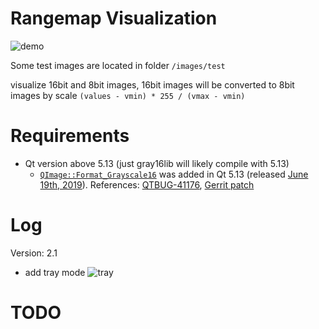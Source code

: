 # Rangemap Visualization 
![demo](https://github.com/renhaofan/colormap/blob/master/images/demo/demoV2.gif)


Some test images are located in folder `/images/test`

visualize 16bit and 8bit images, 16bit images will be converted to 8bit images by scale `(values - vmin) * 255 / (vmax - vmin)`

Requirements
============
* Qt version above 5.13 (just gray16lib will likely compile with 5.13)
  * [`QImage::Format_Grayscale16`](https://doc.qt.io/qt-5/qimage.html#Format-enum) was added in Qt 5.13 (released [June 19th, 2019](https://blog.qt.io/blog/2019/06/19/qt-5-13-released/)). References: [QTBUG-41176](http://bugreports.qt.io/browse/QTBUG-41176), [Gerrit patch](https://codereview.qt-project.org/#/c/239203/)

# Log
Version: 2.1
* add tray mode
![tray](https://github.com/renhaofan/colormap/blob/master/images/demo/tray.png)

# TODO


